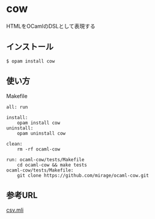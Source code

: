# cow

HTMLをOCamlのDSLとして表現する

## インストール

	$ opam install cow

## 使い方

Makefile

```
all: run

install:
	opam install cow
uninstall:
	opam uninstall cow

clean:
	rm -rf ocaml-cow

run: ocaml-cow/tests/Makefile
	cd ocaml-cow && make tests
ocaml-cow/tests/Makefile:
	git clone https://github.com/mirage/ocaml-cow.git
```

## 参考URL

[csv.mli](https://github.com/Chris00/ocaml-csv/blob/master/src/csv.mli)

